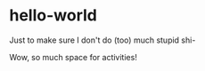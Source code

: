# hello-world
Just to make sure I don't do (too) much stupid shi-

Wow, so much space for activities! 
